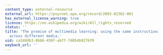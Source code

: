 ```yaml
---
content_type: external-resource
external_url: https://psycnet.apa.org/record/2003-02362-001
has_external_license_warning: true
license: https://en.wikipedia.org/wiki/All_rights_reserved
status: ''
title: 'The promise of multimedia learning: using the same instructional design methods
  across different media.'
uid: ca3dddb3-8bb6-459f-abff-7d854b9276f0
wayback_url: ''
---
```

